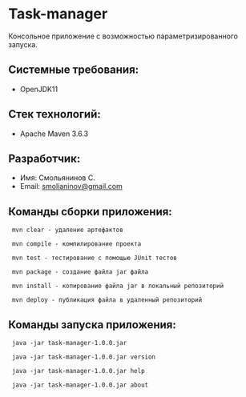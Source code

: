 # Task-manager #
Консольное приложение с возможностью параметризированного запуска.





## Системные требования: ##
  * OpenJDK11

## Стек технологий: ##
  * Apache Maven 3.6.3  

## Разработчик: ##
  * Имя: Смольянинов С.
  * Email: smolianinov@gmail.com
    
## Команды сборки приложения: ##
  `  mvn clear - удаление артефактов  `

  `  mvn compile - компилирование проекта  `

  `  mvn test - тестирование с помощью JUnit тестов  `

  `  mvn package - создание файла jar файла  `

  `  mvn install - копирование файла jar в локальный репозиторий  `

  `  mvn deploy - публикация файла в удаленный репозиторий  `

## Команды запуска приложения: ##
  `  java -jar task-manager-1.0.0.jar  `

  `  java -jar task-manager-1.0.0.jar version  `

  `  java -jar task-manager-1.0.0.jar help  `

  `  java -jar task-manager-1.0.0.jar about  `
    